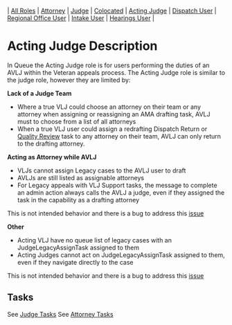 | [All Roles][ar] | [Attorney][a] | [Judge][j] | [Colocated][c] | [Acting Judge][aj] | [Dispatch User][du] | [Regional Office User][ro] | [Intake User][iu] | [Hearings User][hu] |

# Acting Judge Description

In Queue the Acting Judge role is for users performing the duties of an AVLJ within the Veteran appeals process. The Acting Judge role is similar to the judge role, however they are limited by:

**Lack of a Judge Team**

- Where a true VLJ could choose an attorney on their team or any attorney when assigning or reassigning an AMA drafting task, AVLJ must to choose from a list of all attorneys
- When a true VLJ user could assign a redrafting Dispatch Return or [Quality Review](../task_descr/QualityReviewTask_Organization.md) task to any attorney on their team, AVLJ can only return to the drafting attorney.

**Acting as Attorney while AVLJ**

- VLJs cannot assign Legacy cases to the AVLJ user to draft
- AVLJs are still listed as assignable attorneys
- For Legacy appeals with VLJ Support tasks, the message to complete an admin action always calls the AVLJ a judge, even if they assigned the task in the capability as a drafting attorney

This is not intended behavior and there is a bug to address this [issue](https://github.com/department-of-veterans-affairs/caseflow/issues/13136)

**Other**

- Acting VLJ have no queue list of legacy cases with an JudgeLegacyAssignTask assigned to them
- Acting Judges cannot act on JudgeLegacyAssignTask assigned to them, even if they navigate directly to the case

This is not intended behavior and there is a bug to address this [issue](https://github.com/department-of-veterans-affairs/caseflow/issues/13136)

## Tasks

See [Judge Tasks](Judge.md)
See [Attorney Tasks](Attorney.md)

[ar]: ./role-overview.md
[ro]: ./Regional_Office_User.md
[aj]: ./Acting_Judge.md
[a]: ./Attorney.md
[hu]: ./Hearings_User.md
[iu]: ./Intake_User.md
[du]: ./Dispatch_User.md
[c]: ./Colocated.md
[j]: ./Judge.md
[vsoe]: ./VSO_Employee.md

